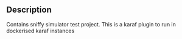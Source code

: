 ## Description
Contains sniffy simulator test project. 
This is a karaf plugin to run in dockerised karaf instances